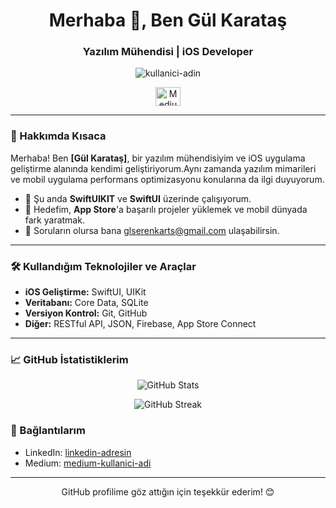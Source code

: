 <h1 align="center">Merhaba 👋, Ben Gül Karataş</h1>
<h3 align="center">Yazılım Mühendisi | iOS Developer</h3>

<p align="center">
  <img src="https://komarev.com/ghpvc/?username=kullanici-adin&label=Profil%20Ziyaret&color=0e75b6&style=flat" alt="kullanici-adin" />
</p>

<p align="center">
 
  <a href="https://medium.com/@medium-kullanici-adi" target="blank">
    <img align="center" src="https://cdn.jsdelivr.net/npm/simple-icons@3.0.1/icons/medium.svg" alt="Medium" height="30" width="40" />
  </a>
</p>

---

### 📱 Hakkımda Kısaca

Merhaba! Ben **[Gül Karataş]**, bir yazılım mühendisiyim ve iOS uygulama geliştirme alanında kendimi geliştiriyorum.Aynı zamanda yazılım mimarileri ve mobil uygulama performans optimizasyonu konularına da ilgi duyuyorum.

- 🌱 Şu anda **SwiftUIKIT** ve **SwiftUI** üzerinde çalışıyorum.
- 💼 Hedefim, **App Store**'a başarılı projeler yüklemek ve mobil dünyada fark yaratmak.
- 💬 Soruların olursa bana [glserenkarts@gmail.com](mailto:glserenkarts@gmail.com) ulaşabilirsin.

---

### 🛠️ Kullandığım Teknolojiler ve Araçlar

- **iOS Geliştirme:** SwiftUI, UIKit
- **Veritabanı:** Core Data, SQLite
- **Versiyon Kontrol:** Git, GitHub
- **Diğer:** RESTful API, JSON, Firebase, App Store Connect

---

### 📈 GitHub İstatistiklerim

<p align="center">
  <img src="https://github-readme-stats.vercel.app/api?username=GulKaratas&show_icons=true&theme=radical" alt="GitHub Stats" />
</p>

<p align="center">
  <img src="https://github-readme-streak-stats.herokuapp.com/?user=GulKaratas&theme=radical" alt="GitHub Streak" />
</p>



### 🔗 Bağlantılarım

- LinkedIn: [linkedin-adresin]([https://www.linkedin.com/in/linkedin-adresin/](https://www.linkedin.com/in/g%C3%BCl-karata%C5%9F-29a210263))
- Medium: [medium-kullanici-adi]([https://medium.com/@medium-kullanici-adi](https://medium.com/@glserenkarts))

---

<p align="center">GitHub profilime göz attığın için teşekkür ederim! 😊</p>
